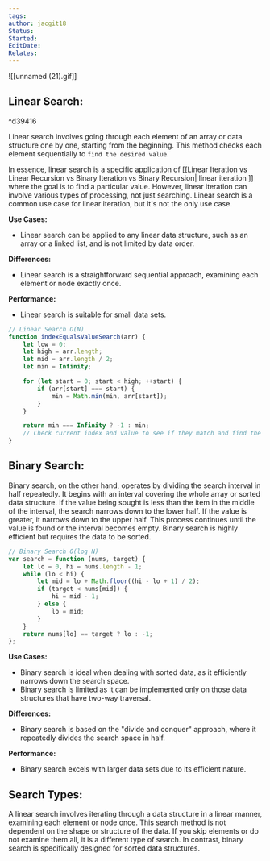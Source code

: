 ```yaml
---
tags: 
author: jacgit18
Status: 
Started: 
EditDate: 
Relates:
---
```

![[unnamed (21).gif]]

## Linear Search:

^d39416

Linear search involves going through each element of an array or data structure one by one, starting from the beginning. This method checks each element sequentially to `find the desired value`.

In essence, linear search is a specific application of [[Linear Iteration vs Linear Recursion  vs Binary Iteration vs Binary Recursion| linear iteration ]]  where the goal is to find a particular value. However, linear iteration can involve various types of processing, not just searching. Linear search is a common use case for linear iteration, but it's not the only use case.

**Use Cases:**
- Linear search can be applied to any linear data structure, such as an array or a linked list, and is not limited by data order.

**Differences:**
- Linear search is a straightforward sequential approach, examining each element or node exactly once.

**Performance:**
- Linear search is suitable for small data sets.

```javascript
// Linear Search O(N)
function indexEqualsValueSearch(arr) {
    let low = 0;
    let high = arr.length;
    let mid = arr.length / 2;
    let min = Infinity;

    for (let start = 0; start < high; ++start) {
        if (arr[start] === start) {
            min = Math.min(min, arr[start]);
        }
    }

    return min === Infinity ? -1 : min;
    // Check current index and value to see if they match and find the lowest matching value
}
```
## Binary Search:
Binary search, on the other hand, operates by dividing the search interval in half repeatedly. It begins with an interval covering the whole array or sorted data structure. If the value being sought is less than the item in the middle of the interval, the search narrows down to the lower half. If the value is greater, it narrows down to the upper half. This process continues until the value is found or the interval becomes empty. Binary search is highly efficient but requires the data to be sorted.

```javascript
// Binary Search O(log N)
var search = function (nums, target) {
    let lo = 0, hi = nums.length - 1;
    while (lo < hi) {
        let mid = lo + Math.floor((hi - lo + 1) / 2);
        if (target < nums[mid]) {
            hi = mid - 1;
        } else {
            lo = mid;
        }
    }
    return nums[lo] == target ? lo : -1;
};
```

**Use Cases:**
- Binary search is ideal when dealing with sorted data, as it efficiently narrows down the search space.
- Binary search is limited as it can be implemented only on those data structures that have two-way traversal. 

**Differences:**
- Binary search is based on the "divide and conquer" approach, where it repeatedly divides the search space in half.

**Performance:**
- Binary search excels with larger data sets due to its efficient nature.

## Search Types:
A linear search involves iterating through a data structure in a linear manner, examining each element or node once. This search method is not dependent on the shape or structure of the data. If you skip elements or do not examine them all, it is a different type of search. In contrast, binary search is specifically designed for sorted data structures.










